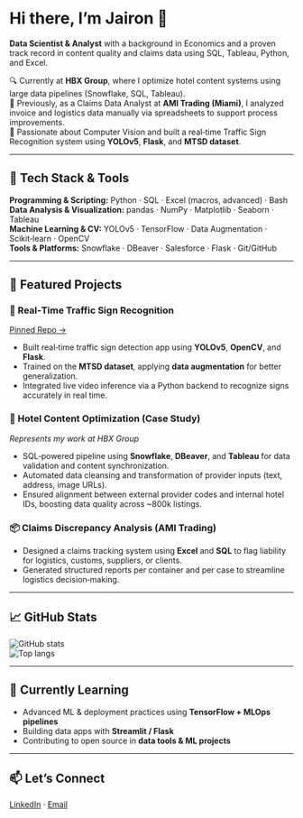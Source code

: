 # Hi there, I’m Jairon 👋

**Data Scientist & Analyst** with a background in Economics and a proven track record in content quality and claims data using SQL, Tableau, Python, and Excel.

🔍 Currently at **HBX Group**, where I optimize hotel content systems using large data pipelines (Snowflake, SQL, Tableau).  
🚚 Previously, as a Claims Data Analyst at **AMI Trading (Miami)**, I analyzed invoice and logistics data manually via spreadsheets to support process improvements.  
🚦 Passionate about Computer Vision and built a real‑time Traffic Sign Recognition system using **YOLOv5**, **Flask**, and **MTSD dataset**.

---

## 🔧 Tech Stack & Tools

**Programming & Scripting:** Python · SQL · Excel (macros, advanced) · Bash  
**Data Analysis & Visualization:** pandas · NumPy · Matplotlib · Seaborn · Tableau  
**Machine Learning & CV:** YOLOv5 · TensorFlow · Data Augmentation · Scikit‑learn · OpenCV  
**Tools & Platforms:** Snowflake · DBeaver · Salesforce · Flask · Git/GitHub

---

## 📂 Featured Projects

### 🚦 Real‑Time Traffic Sign Recognition  
[Pinned Repo →](https://github.com/Reezo912/Detector-Senales-Trafico)  
- Built real‑time traffic sign detection app using **YOLOv5**, **OpenCV**, and **Flask**.  
- Trained on the **MTSD dataset**, applying **data augmentation** for better generalization.  
- Integrated live video inference via a Python backend to recognize signs accurately in real time.

### 🏨 Hotel Content Optimization (Case Study)  
*Represents my work at HBX Group*  
- SQL‑powered pipeline using **Snowflake**, **DBeaver**, and **Tableau** for data validation and content synchronization.  
- Automated data cleansing and transformation of provider inputs (text, address, image URLs).  
- Ensured alignment between external provider codes and internal hotel IDs, boosting data quality across ~800k listings.

### 📦 Claims Discrepancy Analysis (AMI Trading)  
- Designed a claims tracking system using **Excel** and **SQL** to flag liability for logistics, customs, suppliers, or clients.  
- Generated structured reports per container and per case to streamline logistics decision‑making.

---

## 📈 GitHub Stats

![GitHub stats](https://github-readme-stats.vercel.app/api?username=JaironMark&show_icons=true&theme=github_dark)  
![Top langs](https://github-readme-stats.vercel.app/api/top-langs/?username=JaironMark&layout=compact&theme=github_dark)

---

## 🧠 Currently Learning

- Advanced ML & deployment practices using **TensorFlow + MLOps pipelines**  
- Building data apps with **Streamlit / Flask**  
- Contributing to open source in **data tools & ML projects**

---

## 📫 Let’s Connect

[LinkedIn](http://www.linkedin.com/in/juandamasa) · [Email](mailto:juanmprogram10@gmail.com)

